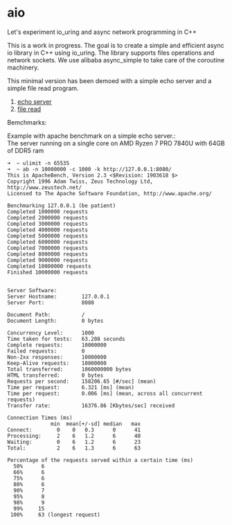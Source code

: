 # aio
Let's experiment io_uring and async network programming in C++

This is a work in progress. The goal is to create a simple and efficient async io library in C++ using io_uring.
The library supports files operations and network sockets. We use alibaba async_simple to take care of the coroutine
machinery.  

This minimal version has been demoed with a simple echo server and a simple file read program.
1. [echo server](./demo/server)
2. [file read](./demo/char_count.cpp)


Bemchmarks:  

Example with apache benchmark on a simple echo server.:  
The server running on a single core on AMD Ryzen 7 PRO 7840U with 64GB of DDR5 ram
```shell
➜  ~ ulimit -n 65535
➜  ~ ab -n 10000000 -c 1000 -k http://127.0.0.1:8080/
This is ApacheBench, Version 2.3 <$Revision: 1903618 $>
Copyright 1996 Adam Twiss, Zeus Technology Ltd, http://www.zeustech.net/
Licensed to The Apache Software Foundation, http://www.apache.org/

Benchmarking 127.0.0.1 (be patient)
Completed 1000000 requests
Completed 2000000 requests
Completed 3000000 requests
Completed 4000000 requests
Completed 5000000 requests
Completed 6000000 requests
Completed 7000000 requests
Completed 8000000 requests
Completed 9000000 requests
Completed 10000000 requests
Finished 10000000 requests


Server Software:        
Server Hostname:        127.0.0.1
Server Port:            8080

Document Path:          /
Document Length:        0 bytes

Concurrency Level:      1000
Time taken for tests:   63.208 seconds
Complete requests:      10000000
Failed requests:        0
Non-2xx responses:      10000000
Keep-Alive requests:    10000000
Total transferred:      1060000000 bytes
HTML transferred:       0 bytes
Requests per second:    158206.65 [#/sec] (mean)
Time per request:       6.321 [ms] (mean)
Time per request:       0.006 [ms] (mean, across all concurrent requests)
Transfer rate:          16376.86 [Kbytes/sec] received

Connection Times (ms)
              min  mean[+/-sd] median   max
Connect:        0    0   0.3      0      41
Processing:     2    6   1.2      6      40
Waiting:        0    6   1.2      6      23
Total:          2    6   1.3      6      63

Percentage of the requests served within a certain time (ms)
  50%      6
  66%      6
  75%      6
  80%      6
  90%      7
  95%      8
  98%      9
  99%     15
 100%     63 (longest request)
```
